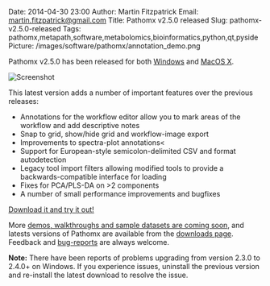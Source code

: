 Date: 2014-04-30 23:00
Author: Martin Fitzpatrick
Email: martin.fitzpatrick@gmail.com
Title: Pathomx v2.5.0 released
Slug: pathomx-v2.5.0-released
Tags: pathomx,metapath,software,metabolomics,bioinformatics,python,qt,pyside
Picture: /images/software/pathomx/annotation_demo.png

Pathomx v2.5.0 has been released for both  [Windows][windows-download] and [MacOS X][mac-download]. 

<!-- PELICAN_END_SUMMARY -->

![Screenshot](/images/software/pathomx/annotation_demo.png)

This latest version adds a number of important features over the previous releases:

* Annotations for the workflow editor allow you to mark areas of the workflow and add descriptive notes
* Snap to grid, show/hide grid and workflow-image export
* Improvements to spectra-plot annotations<
* Support for European-style semicolon-delimited CSV and format autodetection
* Legacy tool import filters allowing modified tools to provide a backwards-compatible interface for loading
* Fixes for PCA/PLS-DA on >2 components
* A number of small performance improvements and bugfixes
    
[Download it and try it out!][all-downloads]

More [demos, walkthroughs and sample datasets are coming soon][metapath-demos], and latests versions of Pathomx are available from the [downloads page][all-downloads]. Feedback and [bug-reports](https://github.com/pathomx/pathomx/issues) are always welcome.

**Note:** There have been reports of problems upgrading from version 2.3.0 to 2.4.0+ on Windows. If you experience issues, uninstall the previous version and re-install the latest download to resolve the issue.

[pathomx]: http://pathomx.org/
[all-downloads]: http://pathomx.org/#download
[mac-download]: http://download.pathomx.org/Pathomx-2.5.0.dmg
[windows-download]: http://download.pathomx.org/Pathomx-2.5.0-amd64.msi
[metapath-demos]: http://pathomx.org/#demos
